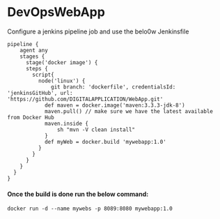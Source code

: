 # DevOpsWebApp

Configure a jenkins pipeline job and use the belo0w Jenkinsfile

    pipeline {
        agent any
        stages {
          stage('docker image') {
          steps {
            script{
              node('linux') {
                  git branch: 'dockerfile', credentialsId: 'jenkinsGitHub', url: 'https://github.com/DIGITALAPPLICATION/WebApp.git'
                def maven = docker.image('maven:3.3.3-jdk-8')
                maven.pull() // make sure we have the latest available from Docker Hub
                maven.inside {
                    sh "mvn -V clean install"
                }
                def myWeb = docker.build 'mywebapp:1.0'
              }
            }
          }
        }
      }
    }

#### Once the build is done run the below command:

    docker run -d --name mywebs -p 8089:8080 mywebapp:1.0

